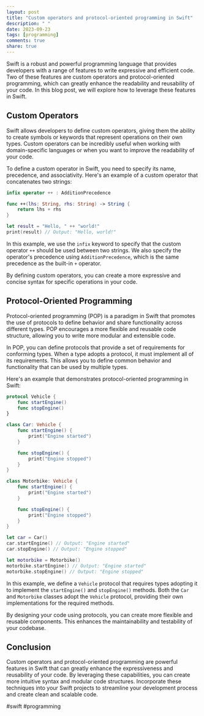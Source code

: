 ```yaml
---
layout: post
title: "Custom operators and protocol-oriented programming in Swift"
description: " "
date: 2023-09-23
tags: [programming]
comments: true
share: true
---
```


Swift is a robust and powerful programming language that provides developers with a range of features to write expressive and efficient code. Two of these features are custom operators and protocol-oriented programming, which can greatly enhance the readability and reusability of your code. In this blog post, we will explore how to leverage these features in Swift.

## Custom Operators

Swift allows developers to define custom operators, giving them the ability to create symbols or keywords that represent operations on their own types. Custom operators can be incredibly useful when working with domain-specific languages or when you want to improve the readability of your code.

To define a custom operator in Swift, you need to specify its name, precedence, and associativity. Here's an example of a custom operator that concatenates two strings:

```swift
infix operator ++ : AdditionPrecedence

func ++(lhs: String, rhs: String) -> String {
    return lhs + rhs
}

let result = "Hello, " ++ "world!"
print(result) // Output: "Hello, world!"
```

In this example, we use the `infix` keyword to specify that the custom operator `++` should be used between two strings. We also specify the operator's precedence using `AdditionPrecedence`, which is the same precedence as the built-in `+` operator.

By defining custom operators, you can create a more expressive and concise syntax for specific operations in your code.

## Protocol-Oriented Programming

Protocol-oriented programming (POP) is a paradigm in Swift that promotes the use of protocols to define behavior and share functionality across different types. POP encourages a more flexible and reusable code structure, allowing you to write more modular and extensible code.

In POP, you can define protocols that provide a set of requirements for conforming types. When a type adopts a protocol, it must implement all of its requirements. This allows you to define common behavior and functionality that can be used by multiple types.

Here's an example that demonstrates protocol-oriented programming in Swift:

```swift
protocol Vehicle {
    func startEngine()
    func stopEngine()
}

class Car: Vehicle {
    func startEngine() {
        print("Engine started")
    }

    func stopEngine() {
        print("Engine stopped")
    }
}

class Motorbike: Vehicle {
    func startEngine() {
        print("Engine started")
    }

    func stopEngine() {
        print("Engine stopped")
    }
}

let car = Car()
car.startEngine() // Output: "Engine started"
car.stopEngine() // Output: "Engine stopped"

let motorbike = Motorbike()
motorbike.startEngine() // Output: "Engine started"
motorbike.stopEngine() // Output: "Engine stopped"
```

In this example, we define a `Vehicle` protocol that requires types adopting it to implement the `startEngine()` and `stopEngine()` methods. Both the `Car` and `Motorbike` classes adopt the `Vehicle` protocol, providing their own implementations for the required methods.

By designing your code using protocols, you can create more flexible and reusable components. This enhances the maintainability and testability of your codebase.

## Conclusion

Custom operators and protocol-oriented programming are powerful features in Swift that can greatly enhance the expressiveness and reusability of your code. By leveraging these capabilities, you can create more intuitive syntax and modular code structures. Incorporate these techniques into your Swift projects to streamline your development process and create clean and scalable code.

#swift #programming